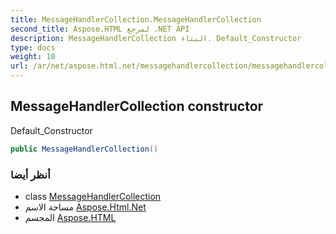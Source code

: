 ```yaml
---
title: MessageHandlerCollection.MessageHandlerCollection
second_title: Aspose.HTML لمرجع .NET API
description: MessageHandlerCollection البناء. Default_Constructor
type: docs
weight: 10
url: /ar/net/aspose.html.net/messagehandlercollection/messagehandlercollection/
---
```

## MessageHandlerCollection constructor

Default_Constructor

```csharp
public MessageHandlerCollection()
```

### أنظر أيضا

* class [MessageHandlerCollection](../)
* مساحة الاسم [Aspose.Html.Net](../../messagehandlercollection/)
* المجسم [Aspose.HTML](../../../)


